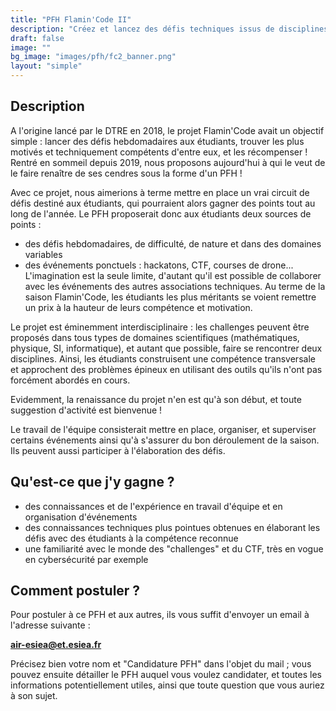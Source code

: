 ```yaml
---
title: "PFH Flamin'Code II"
description: "Créez et lancez des défis techniques issus de disciplines variées aux autres étudiants !"
draft: false
image: ""
bg_image: "images/pfh/fc2_banner.png"
layout: "simple"
---
```


## Description
A l'origine lancé par le DTRE en 2018, le projet Flamin'Code avait un objectif
simple : lancer des défis hebdomadaires aux étudiants, trouver les plus motivés
et techniquement compétents d'entre eux, et les récompenser !  Rentré en
sommeil depuis 2019, nous proposons aujourd'hui à qui le veut de le faire
renaître de ses cendres sous la forme d'un PFH !

Avec ce projet, nous aimerions à terme mettre en place un vrai circuit de défis
destiné aux étudiants, qui pourraient alors gagner des points tout au long de
l'année. Le PFH proposerait donc aux étudiants deux sources de points :
- des défis hebdomadaires, de difficulté, de nature et dans des domaines variables
- des événements ponctuels : hackatons, CTF, courses de drone... L'imagination
  est la seule limite, d'autant qu'il est possible de collaborer avec les
  événements des autres associations techniques.
Au terme de la saison Flamin'Code, les étudiants les plus méritants se voient
remettre un prix à la hauteur de leurs compétence et motivation.

Le projet est éminemment interdisciplinaire : les challenges peuvent être
proposés dans tous types de domaines scientifiques (mathématiques, physique,
SI, informatique), et autant que possible, faire se rencontrer deux
disciplines.  Ainsi, les étudiants construisent une compétence transversale et
approchent des problèmes épineux en utilisant des outils qu'ils n'ont pas
forcément abordés en cours.

Evidemment, la renaissance du projet n'en est qu'à son début, et toute
suggestion d'activité est bienvenue !

Le travail de l'équipe consisterait mettre en place, organiser, et superviser
certains événements ainsi qu'à s'assurer du bon déroulement de la saison. Ils
peuvent aussi participer à l'élaboration des défis.

## Qu'est-ce que j'y gagne ?
- des connaissances et de l'expérience en travail d'équipe et en organisation d'événements 
- des connaissances techniques plus pointues obtenues en élaborant les défis avec des étudiants à la compétence reconnue
- une familiarité avec le monde des "challenges" et du CTF, très en vogue en cybersécurité par exemple

## Comment postuler ?
Pour postuler à ce PFH et aux autres, ils vous suffit d'envoyer un email à
l'adresse suivante : 

**air-esiea@et.esiea.fr**

Précisez bien votre nom et "Candidature PFH" dans l'objet du mail ; vous pouvez
ensuite détailler le PFH auquel vous voulez candidater, et toutes les
informations potentiellement utiles, ainsi que toute question que vous auriez à
son sujet.
